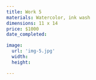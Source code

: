 ```yaml
---
title: Work 5
materials: Watercolor, ink wash
dimensions: 11 x 14
price: $1000
date_completed:

image:
  url: 'img-5.jpg'
  width:
  height:

---
```


